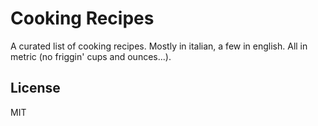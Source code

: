 # Cooking Recipes 

A curated list of cooking recipes. Mostly in italian, a few in english. All in metric (no friggin' cups and ounces...). 
## License

MIT
